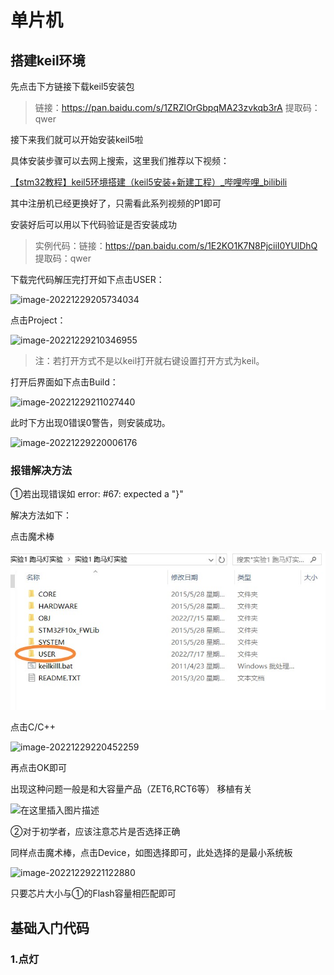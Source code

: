 # 单片机

## 搭建keil环境

先点击下方链接下载keil5安装包

> 链接：https://pan.baidu.com/s/1ZRZlOrGbpqMA23zvkqb3rA 
> 提取码：qwer 



接下来我们就可以开始安装keil5啦

具体安装步骤可以去网上搜索，这里我们推荐以下视频：

[【stm32教程】keil5环境搭建（keil5安装+新建工程）_哔哩哔哩_bilibili](https://www.bilibili.com/video/BV1q7411B76V?share_source=copy_web)

其中注册机已经更换好了，只需看此系列视频的P1即可



安装好后可以用以下代码验证是否安装成功

> 实例代码：链接：https://pan.baidu.com/s/1E2KO1K7N8PjciiI0YUlDhQ 
> 提取码：qwer

下载完代码解压完打开如下点击USER：

![image-20221229205734034](C:\Users\Administrator\AppData\Roaming\Typora\typora-user-images\image-20221229205734034.png)

点击Project：

![image-20221229210346955](C:\Users\Administrator\AppData\Roaming\Typora\typora-user-images\image-20221229210346955.png)

> 注：若打开方式不是以keil打开就右键设置打开方式为keil。

打开后界面如下点击Build：

![image-20221229211027440](C:\Users\Administrator\AppData\Roaming\Typora\typora-user-images\image-20221229211027440.png)

此时下方出现0错误0警告，则安装成功。

![image-20221229220006176](C:\Users\Administrator\AppData\Roaming\Typora\typora-user-images\image-20221229220006176.png)



### 报错解决方法

①若出现错误如 error:  #67: expected a "}"

解决方法如下：

点击魔术棒

<img src="https://raw.githubusercontent.com/ZhengZhaoye1031/Robotlab/master/docs/img/First.png"/>

点击C/C++

![image-20221229220452259](C:\Users\Administrator\AppData\Roaming\Typora\typora-user-images\image-20221229220452259.png)

再点击OK即可

出现这种问题一般是和大容量产品（ZET6,RCT6等） 移植有关

![在这里插入图片描述](https://img-blog.csdnimg.cn/6a0c6faf351d4346973f2114d47ca1b5.png)



②对于初学者，应该注意芯片是否选择正确

同样点击魔术棒，点击Device，如图选择即可，此处选择的是最小系统板

![image-20221229221122880](C:\Users\Administrator\AppData\Roaming\Typora\typora-user-images\image-20221229221122880.png)

只要芯片大小与①的Flash容量相匹配即可



## 基础入门代码

### 1.点灯



